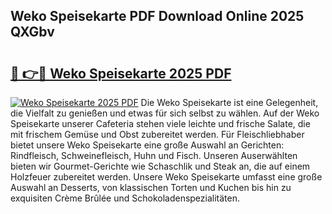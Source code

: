 ## Weko Speisekarte PDF Download Online 2025 QXGbv

# <h2><a href="http://gc9zv8.nevu.top/?p=Weko+Speisekarte">🔗 👉🔴 Weko Speisekarte 2025 PDF</a></h2>

[![Weko Speisekarte 2025 PDF](https://i.imgur.com/dBaPXMq.png)](http://gc9zv8.nevu.top/?p=Weko+Speisekarte)
Die Weko Speisekarte ist eine Gelegenheit, die Vielfalt zu genießen und etwas für sich selbst zu wählen. Auf der Weko Speisekarte unserer Cafeteria stehen viele leichte und frische Salate, die mit frischem Gemüse und Obst zubereitet werden. Für Fleischliebhaber bietet unsere Weko Speisekarte eine große Auswahl an Gerichten: Rindfleisch, Schweinefleisch, Huhn und Fisch. Unseren Auserwählten bieten wir Gourmet-Gerichte wie Schaschlik und Steak an, die auf einem Holzfeuer zubereitet werden. Unsere Weko Speisekarte umfasst eine große Auswahl an Desserts, von klassischen Torten und Kuchen bis hin zu exquisiten Crème Brûlée und Schokoladenspezialitäten.
